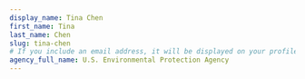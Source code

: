 ```yaml
---
display_name: Tina Chen
first_name: Tina
last_name: Chen
slug: tina-chen
# If you include an email address, it will be displayed on your profile page
agency_full_name: U.S. Environmental Protection Agency
---
```

